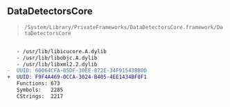 ## DataDetectorsCore

> `/System/Library/PrivateFrameworks/DataDetectorsCore.framework/DataDetectorsCore`

```diff

   - /usr/lib/libicucore.A.dylib
   - /usr/lib/libobjc.A.dylib
   - /usr/lib/libxml2.2.dylib
-  UUID: 60064CFA-85DF-30EE-872E-34F91543BB0D
+  UUID: F9F4A469-0CCA-3024-B405-4EE1434BF0F1
   Functions: 673
   Symbols:   2285
   CStrings:  2217

```
